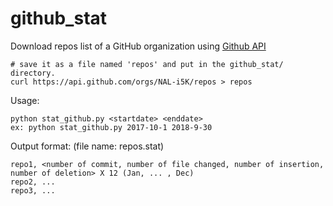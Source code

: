 # github_stat

Download repos list of a GitHub organization using [Github API](https://developer.github.com/v3/repos/#list-organization-repositories)
```
# save it as a file named 'repos' and put in the github_stat/ directory.
curl https://api.github.com/orgs/NAL-i5K/repos > repos
```


Usage: 
```
python stat_github.py <startdate> <enddate> 
ex: python stat_github.py 2017-10-1 2018-9-30
```

Output format: (file name: repos.stat)
```
repo1, <number of commit, number of file changed, number of insertion, number of deletion> X 12 (Jan, ... , Dec)
repo2, ...
repo3, ...
```

